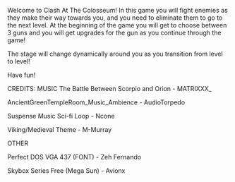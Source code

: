 Welcome to Clash At The Colosseum! In this game you will fight enemies as they make their way towards you, and you need to eliminate them to go to the next level. At the beginning of the game you will get to choose between 3 guns and you will
get upgrades for the gun as you continue through the game!

The stage will change dynamically around you as you transition from level to level!

Have fun!


CREDITS:
MUSIC
The Battle Between Scorpio and Orion - MATRIXXX_

AncientGreenTempleRoom_Music_Ambience - AudioTorpedo

Suspense Music Sci-fi Loop - Ncone

Viking/Medieval Theme - M-Murray

OTHER

Perfect DOS VGA 437 (FONT) - Zeh Fernando 

Skybox Series Free (Mega Sun) - Avionx
